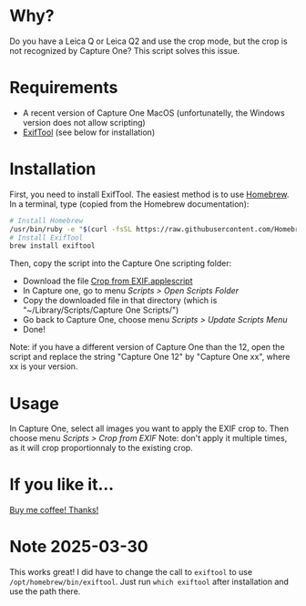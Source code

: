 # Why?
Do you have a Leica Q or Leica Q2 and use the crop mode, but the crop is not recognized by Capture One?
This script solves this issue.

# Requirements
* A recent version of Capture One MacOS (unfortunatelly, the Windows version does not allow scripting)
* [ExifTool](https://sno.phy.queensu.ca/~phil/exiftool/) (see below for installation)

# Installation
First, you need to install ExifTool. The easiest method is to use [Homebrew](https://brew.sh/).
In a terminal, type (copied from the Homebrew documentation):
```bash
# Install Homebrew
/usr/bin/ruby -e "$(curl -fsSL https://raw.githubusercontent.com/Homebrew/install/master/install)"
# Install ExifTool
brew install exiftool
```

Then, copy the script into the Capture One scripting folder:
* Download the file [Crop from EXIF.applescript](https://raw.githubusercontent.com/bezineb5/c1-crop-from-exif/master/Crop%20from%20EXIF.applescript)
* In Capture one, go to menu *Scripts > Open Scripts Folder*
* Copy the downloaded file in that directory (which is  "~/Library/Scripts/Capture One Scripts/")
* Go back to Capture One, choose menu *Scripts > Update Scripts Menu*
* Done!

Note: if you have a different version of Capture One than the 12, open the script and replace the string "Capture One 12" by "Capture One xx", where xx is your version.

# Usage
In Capture One, select all images you want to apply the EXIF crop to. Then choose menu *Scripts > Crop from EXIF*
Note: don't apply it multiple times, as it will crop proportionnaly to the existing crop.

# If you like it...
[Buy me coffee! Thanks!](https://buymeacoff.ee/KJoYI9Dnz)


# Note 2025-03-30

This works great! I did have to change the call to `exiftool` to use `/opt/homebrew/bin/exiftool`.
Just run `which exiftool` after installation and use the path there.